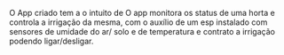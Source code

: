 O App criado tem a o intuito de O app monitora os status de uma horta e controla a irrigação da mesma, com o auxílio de um esp instalado com sensores de umidade do ar/ solo e  de temperatura e contrato a irrigação podendo ligar/desligar. 
